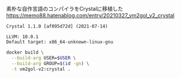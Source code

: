 素朴な自作言語のコンパイラをCrystalに移植した  
https://memo88.hatenablog.com/entry/20210327_vm2gol_v2_crystal

```
Crystal 1.1.0 [af095d72d] (2021-07-14)

LLVM: 10.0.1
Default target: x86_64-unknown-linux-gnu
```

```sh
docker build \
  --build-arg USER=$USER \
  --build-arg GROUP=$(id -gn) \
  -t vm2gol-v2:crystal .
```
